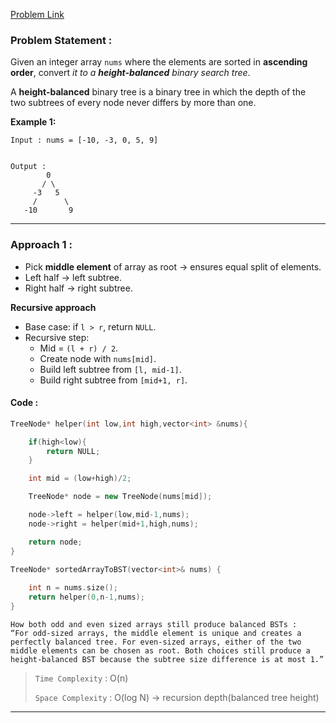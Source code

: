 [Problem Link](https://leetcode.com/problems/convert-sorted-array-to-binary-search-tree/description/)
### Problem Statement : 

Given an integer array `nums` where the elements are sorted in **ascending order**, convert _it to a_ **_height-balanced_** _binary search tree_.

A **height-balanced** binary tree is a binary tree in which the depth of the two subtrees of every node never differs by more than one.

**Example 1:**


```
Input : nums = [-10, -3, 0, 5, 9]


Output :
        0
       / \
     -3   5
     /      \
   -10       9

```

---

###  Approach 1 :

- Pick **middle element** of array as root → ensures equal split of elements.
- Left half → left subtree.
- Right half → right subtree.

**Recursive approach**
- Base case: if `l > r`, return `NULL`.
- Recursive step:
    - Mid = `(l + r) / 2`.
    - Create node with `nums[mid]`.
    - Build left subtree from `[l, mid-1]`.
    - Build right subtree from `[mid+1, r]`.

#### Code :

```cpp
TreeNode* helper(int low,int high,vector<int> &nums){

	if(high<low){
		return NULL;
	}

	int mid = (low+high)/2;

	TreeNode* node = new TreeNode(nums[mid]);

	node->left = helper(low,mid-1,nums);
	node->right = helper(mid+1,high,nums);

	return node;
}

TreeNode* sortedArrayToBST(vector<int>& nums) {
	
	int n = nums.size();
	return helper(0,n-1,nums);
}
```

```
How both odd and even sized arrays still produce balanced BSTs : 
“For odd-sized arrays, the middle element is unique and creates a perfectly balanced tree. For even-sized arrays, either of the two middle elements can be chosen as root. Both choices still produce a height-balanced BST because the subtree size difference is at most 1.”
```

> `Time Complexity` : O(n)
> 
> `Space Complexity` : O(log N) -> recursion depth(balanced tree height) 

---

